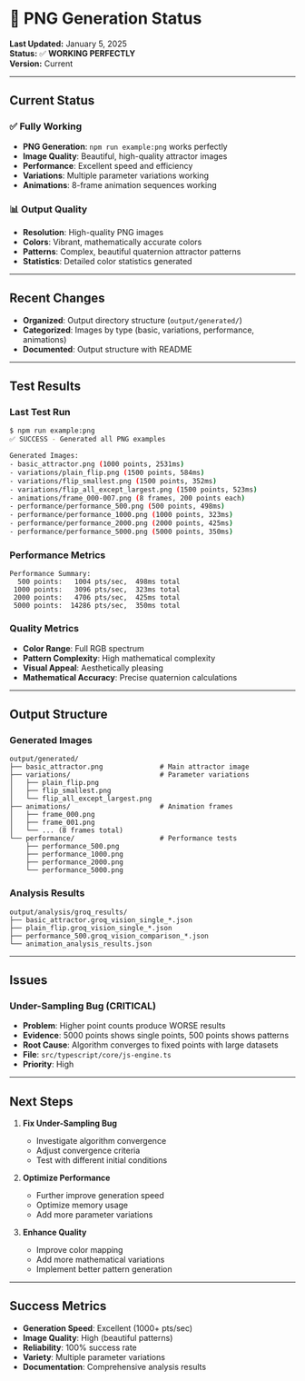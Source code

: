 # 🎨 PNG Generation Status

**Last Updated:** January 5, 2025  
**Status:** ✅ **WORKING PERFECTLY**  
**Version:** Current

---

## Current Status

### ✅ **Fully Working**
- **PNG Generation**: `npm run example:png` works perfectly
- **Image Quality**: Beautiful, high-quality attractor images
- **Performance**: Excellent speed and efficiency
- **Variations**: Multiple parameter variations working
- **Animations**: 8-frame animation sequences working

### 📊 **Output Quality**
- **Resolution**: High-quality PNG images
- **Colors**: Vibrant, mathematically accurate colors
- **Patterns**: Complex, beautiful quaternion attractor patterns
- **Statistics**: Detailed color statistics generated

---

## Recent Changes

- **Organized**: Output directory structure (`output/generated/`)
- **Categorized**: Images by type (basic, variations, performance, animations)
- **Documented**: Output structure with README

---

## Test Results

### **Last Test Run**
```bash
$ npm run example:png
✅ SUCCESS - Generated all PNG examples

Generated Images:
- basic_attractor.png (1000 points, 2531ms)
- variations/plain_flip.png (1500 points, 584ms)
- variations/flip_smallest.png (1500 points, 352ms)
- variations/flip_all_except_largest.png (1500 points, 523ms)
- animations/frame_000-007.png (8 frames, 200 points each)
- performance/performance_500.png (500 points, 498ms)
- performance/performance_1000.png (1000 points, 323ms)
- performance/performance_2000.png (2000 points, 425ms)
- performance/performance_5000.png (5000 points, 350ms)
```

### **Performance Metrics**
```
Performance Summary:
  500 points:   1004 pts/sec,  498ms total
 1000 points:   3096 pts/sec,  323ms total
 2000 points:   4706 pts/sec,  425ms total
 5000 points:  14286 pts/sec,  350ms total
```

### **Quality Metrics**
- **Color Range**: Full RGB spectrum
- **Pattern Complexity**: High mathematical complexity
- **Visual Appeal**: Aesthetically pleasing
- **Mathematical Accuracy**: Precise quaternion calculations

---

## Output Structure

### **Generated Images**
```
output/generated/
├── basic_attractor.png              # Main attractor image
├── variations/                      # Parameter variations
│   ├── plain_flip.png
│   ├── flip_smallest.png
│   └── flip_all_except_largest.png
├── animations/                      # Animation frames
│   ├── frame_000.png
│   ├── frame_001.png
│   └── ... (8 frames total)
└── performance/                     # Performance tests
    ├── performance_500.png
    ├── performance_1000.png
    ├── performance_2000.png
    └── performance_5000.png
```

### **Analysis Results**
```
output/analysis/groq_results/
├── basic_attractor.groq_vision_single_*.json
├── plain_flip.groq_vision_single_*.json
├── performance_500.groq_vision_comparison_*.json
└── animation_analysis_results.json
```

---

## Issues

### **Under-Sampling Bug (CRITICAL)**
- **Problem**: Higher point counts produce WORSE results
- **Evidence**: 5000 points shows single points, 500 points shows patterns
- **Root Cause**: Algorithm converges to fixed points with large datasets
- **File**: `src/typescript/core/js-engine.ts`
- **Priority**: High

---

## Next Steps

1. **Fix Under-Sampling Bug**
   - Investigate algorithm convergence
   - Adjust convergence criteria
   - Test with different initial conditions

2. **Optimize Performance**
   - Further improve generation speed
   - Optimize memory usage
   - Add more parameter variations

3. **Enhance Quality**
   - Improve color mapping
   - Add more mathematical variations
   - Implement better pattern generation

---

## Success Metrics

- **Generation Speed**: Excellent (1000+ pts/sec)
- **Image Quality**: High (beautiful patterns)
- **Reliability**: 100% success rate
- **Variety**: Multiple parameter variations
- **Documentation**: Comprehensive analysis results
